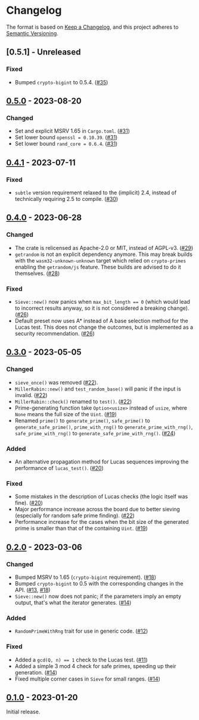# Changelog

The format is based on [Keep a Changelog](https://keepachangelog.com/en/1.0.0/),
and this project adheres to [Semantic Versioning](https://semver.org/spec/v2.0.0.html).


## [0.5.1] - Unreleased

### Fixed

- Bumped `crypto-bigint` to 0.5.4. ([#35])


[#35]: https://github.com/nucypher/rust-umbral/pull/35


## [0.5.0] - 2023-08-20

### Changed

- Set and explicit MSRV 1.65 in `Cargo.toml`. ([#31])
- Set lower bound `openssl = 0.10.39`. ([#31])
- Set lower bound `rand_core = 0.6.4`. ([#31])


[#31]: https://github.com/nucypher/rust-umbral/pull/31


## [0.4.1] - 2023-07-11

### Fixed

- `subtle` version requirement relaxed to the (implicit) 2.4, instead of technically requiring 2.5 to compile. ([#30])


[#30]: https://github.com/nucypher/rust-umbral/pull/30


## [0.4.0] - 2023-06-28

### Changed

- The crate is relicensed as Apache-2.0 or MIT, instead of AGPL-v3. ([#29])
- `getrandom` is not an explicit dependency anymore. This may break builds with the `wasm32-unknown-unknown` target which relied on `crypto-primes` enabling the `getrandom/js` feature. These builds are advised to do it themselves. ([#28])


### Fixed

- `Sieve::new()` now panics when `max_bit_length == 0` (which would lead to incorrect results anyway, so it is not considered a breaking change). ([#26])
- Default preset now uses A* instead of A base selection method for the Lucas test. This does not change the outcomes, but is implemented as a security recommendation. ([#26])


[#26]: https://github.com/nucypher/rust-umbral/pull/26
[#28]: https://github.com/nucypher/rust-umbral/pull/28
[#29]: https://github.com/nucypher/rust-umbral/pull/29


## [0.3.0] - 2023-05-05

### Changed

- `sieve_once()` was removed ([#22]).
- `MillerRabin::new()` and `test_random_base()` will panic if the input is invalid. ([#22])
- `MillerRabin::check()` renamed to `test()`. ([#22])
- Prime-generating function take `Option<usize>` instead of `usize`, where `None` means the full size of the `Uint`. ([#19])
- Renamed `prime()` to `generate_prime()`, `safe_prime()` to `generate_safe_prime()`, `prime_with_rng()` to `generate_prime_with_rng()`, `safe_prime_with_rng()` to `generate_safe_prime_with_rng()`. ([#24])


### Added

- An alternative propagation method for Lucas sequences improving the performance of `lucas_test()`. ([#20])


### Fixed

- Some mistakes in the description of Lucas checks (the logic itself was fine). ([#20])
- Major performance increase across the board due to better sieving (especially for random safe prime finding). ([#22])
- Performance increase for the cases when the bit size of the generated prime is smaller than that of the containing `Uint`. ([#19])


[#19]: https://github.com/nucypher/rust-umbral/pull/19
[#20]: https://github.com/nucypher/rust-umbral/pull/20
[#22]: https://github.com/nucypher/rust-umbral/pull/22
[#24]: https://github.com/nucypher/rust-umbral/pull/24


## [0.2.0] - 2023-03-06

### Changed

- Bumped MSRV to 1.65 (`crypto-bigint` requirement). ([#18])
- Bumped `crypto-bigint` to 0.5 with the corresponding changes in the API. ([#13], [#18])
- `Sieve::new()` now does not panic; if the parameters imply an empty output, that's what the iterator generates. ([#14])


### Added

- `RandomPrimeWithRng` trait for use in generic code. ([#12])


### Fixed

- Added a `gcd(Q, n) == 1` check to the Lucas test. ([#11])
- Added a simple 3 mod 4 check for safe primes, speeding up their generation. ([#14])
- Fixed multiple corner cases in `Sieve` for small ranges. ([#14])


[#11]: https://github.com/nucypher/rust-umbral/pull/11
[#12]: https://github.com/nucypher/rust-umbral/pull/12
[#13]: https://github.com/nucypher/rust-umbral/pull/13
[#14]: https://github.com/nucypher/rust-umbral/pull/14
[#18]: https://github.com/nucypher/rust-umbral/pull/18


## [0.1.0] - 2023-01-20

Initial release.


[0.1.0]: https://github.com/nucypher/rust-umbral/releases/tag/v0.1.0
[0.2.0]: https://github.com/nucypher/rust-umbral/releases/tag/v0.2.0
[0.3.0]: https://github.com/nucypher/rust-umbral/releases/tag/v0.3.0
[0.4.0]: https://github.com/nucypher/rust-umbral/releases/tag/v0.4.0
[0.4.1]: https://github.com/nucypher/rust-umbral/releases/tag/v0.4.1
[0.5.0]: https://github.com/nucypher/rust-umbral/releases/tag/v0.5.0

